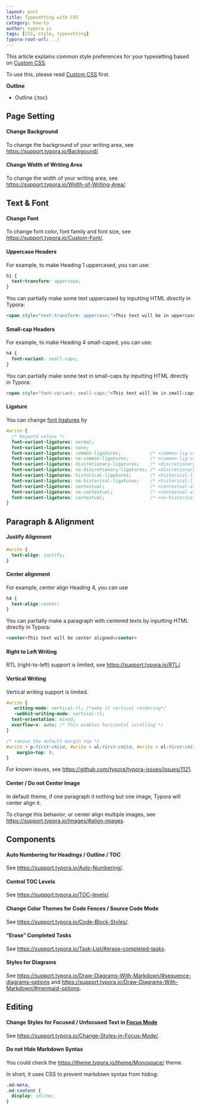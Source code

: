 ```yaml
---
layout: post
title: Typesetting with CSS
category: how-to
author: typora.io
tags: [CSS, style, typesetting]
typora-root-url: ../
---
```


This article explains common style preferences for your typesetting based on [Custom CSS](https://support.typora.io/Add-Custom-CSS/).

To use this, please read [Custom CSS](https://support.typora.io/Add-Custom-CSS/) first.

**Outline**

* Outline
{:toc}


## Page Setting

#### Change Background

To change the background of your writing area, see <https://support.typora.io/Backgound/>.

#### Change Width of Writing Area

To change the width of your writing area, see <https://support.typora.io/Width-of-Writing-Area/>.

## Text & Font

#### Change Font

To change font color, font family and font size, see <https://support.typora.io/Custom-Font/>.

#### Uppercase Headers

For example, to make Heading 1 uppercased, you can use:

```css
h1 {
  text-transform: uppercase;
}
```

You can partially make some text uppercased by inputting HTML directly in Typora:

```html
<span style="text-transform: uppercase;">This text will be in uppercase</span>
```

#### Small-cap Headers

For example, to make Heading 4 small-caped, you can use:

```css
h4 {
  font-variant: small-caps;
}
```

You can partially make some text in small-caps by inputting HTML directly in Typora:

```html
<span style="font-variant: small-caps;">This text will be in small-caps</span>
```

#### Ligature

You can change [font ligatures](https://developer.mozilla.org/en-US/docs/Glossary/ligature) by

```css
#write {
  /* Keyword values */
  font-variant-ligatures: normal;
  font-variant-ligatures: none;
  font-variant-ligatures: common-ligatures;           /* <common-lig-values> */
  font-variant-ligatures: no-common-ligatures;        /* <common-lig-values> */
  font-variant-ligatures: discretionary-ligatures;    /* <discretionary-lig-values> */
  font-variant-ligatures: no-discretionary-ligatures; /* <discretionary-lig-values> */
  font-variant-ligatures: historical-ligatures;       /* <historical-lig-values> */
  font-variant-ligatures: no-historical-ligatures;    /* <historical-lig-values> */
  font-variant-ligatures: contextual;                 /* <contextual-alt-values> */
  font-variant-ligatures: no-contextual;              /* <contextual-alt-values> */
  font-variant-ligatures: contextual;                 /* <no-historical-ligatures> <common-ligatures> */
}
```



## Paragraph & Alignment

#### Justify Alignment

```css
#write {
  text-align: justify;
}
```

#### Center alignment

For example, center align Heading 4, you can use

```css
h4 {
  text-align:center;
}
```

You can partially make a paragraph with centered texts by inputting HTML directly in Typora:

```html
<center>This text will be center aligned</center>
```

#### Right to Left Writing

RTL (right-to-left) support is limited, see <https://support.typora.io/RTL/>.

#### Vertical Writing

Vertical writing support is limited.

```css
#write {
   writing-mode: vertical-rl; /*make it vertical rendering*/
   -webkit-writing-mode: vertical-rl;
  text-orientation: mixed;
  overflow-x: auto; /* This enables horizontal scrolling */
}

/* remove the default margin top */
#write > p:first-child, #write > ul:first-child, #write > ol:first-child, #write > pre:first-child, #write > blockquote:first-child, #write > div:first-child, #write > table:first-child {
    margin-top: 0;
}
```

For known issues, see <https://github.com/typora/typora-issues/issues/1121>.

#### Center / Do not Center Image

In default theme, if one paragraph it nothing but one image, Typora will center align it. 

To change this behavior, or center align multiple images, see <https://support.typora.io/Images/#align-images>.

## Components

#### Auto Numbering for Headings / Outline / TOC

See <https://support.typora.io/Auto-Numbering/>.

#### Control TOC Levels

See <https://support.typora.io/TOC-levels/>.

#### Change Color Themes for Code Fences / Source Code Mode

See <https://support.typora.io/Code-Block-Styles/>.

#### “Erase” Completed Tasks

See <https://support.typora.io/Task-List/#erase-completed-tasks>.

#### Styles for Diagrams

See <https://support.typora.io/Draw-Diagrams-With-Markdown/#sequence-diagrams-options> and <https://support.typora.io/Draw-Diagrams-With-Markdown/#mermaid-options>.

## Editing

#### Change Styles for Focused / Unfocused Text in [Focus Mode](https://support.typora.io/Focus-and-Typewriter-Mode/)

See <https://support.typora.io/Change-Styles-in-Focus-Mode/>.

#### Do not Hide Markdown Syntax

You could check the <https://theme.typora.io/theme/Monospace/> theme.

In short, it uses CSS to prevent markdown syntax from hiding:

```css
.md-meta,
.md-content {
  display: inline;
}
```

